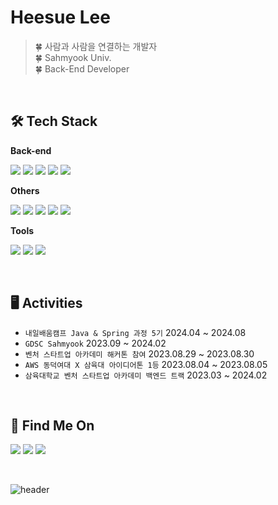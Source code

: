# Heesue Lee
> 🍀 사람과 사람을 연결하는 개발자<br/>
🍀 Sahmyook Univ. <br/>
🍀 Back-End Developer<br/>
</br>

## 🛠️ Tech Stack
**Back-end**
<p>
  <img src="https://img.shields.io/badge/Java-ED8B00?style=for-the-badge&logo=openjdk&logoColor=white">
  <img src="https://img.shields.io/badge/Spring-6DB33F?style=for-the-badge&logo=spring&logoColor=white">
  <img src="https://img.shields.io/badge/MySQL-005C84?style=for-the-badge&logo=mysql&logoColor=white">
  <img src="https://img.shields.io/badge/redis-%23DD0031.svg?&style=for-the-badge&logo=redis&logoColor=white"/>
  <img src="https://img.shields.io/badge/Amazon_AWS-FF9900?style=for-the-badge&logo=amazonaws&logoColor=whit"/>
  
</p>
<p>
</p>

**Others**
<p>
  <img src="https://img.shields.io/badge/Python-3776AB?style=for-the-badge&logo=python&logoColor=white">
  <img src="https://img.shields.io/badge/C-00599C?style=for-the-badge&logo=c&logoColor=white">
  <img src="https://img.shields.io/badge/JavaScript-F7DF1E?style=for-the-badge&logo=JavaScript&logoColor=white">
  <img src="https://img.shields.io/badge/React-20232A?style=for-the-badge&logo=react&logoColor=61DAFB">
  <img src="https://img.shields.io/badge/Bootstrap-563D7C?style=for-the-badge&logo=bootstrap&logoColor=white">
</p>

**Tools**
<p>
  <img src="https://img.shields.io/badge/github-181717?style=for-the-badge&logo=github&logoColor=white"/>
  <img src="https://img.shields.io/badge/notion-000000?style=for-the-badge&logo=notion&logoColor=white"/>
  <img src="https://img.shields.io/badge/figma-F24E1E?style=for-the-badge&logo=figma&logoColor=white"/>
</p>
</br>

## 🖥️ Activities
- `내일배움캠프 Java & Spring 과정 5기`  2024.04 ~ 2024.08
- `GDSC Sahmyook`  2023.09 ~ 2024.02
- `벤처 스타트업 아카데미 해커톤 참여`  2023.08.29 ~ 2023.08.30
- `AWS 동덕여대 X 삼육대 아이디어톤 1등`  2023.08.04 ~ 2023.08.05
- `삼육대학교 벤처 스타트업 아카데미 백엔드 트랙`  2023.03 ~ 2024.02
</br>

## 🤍 Find Me On
<a href="https://velog.io/@llocr/"><img src="https://img.shields.io/badge/-velog-11B48A?style=for-the-badge&logo=Vimeo&logoColor=white"/></a>
<a href="https://blog.naver.com/36-96/"><img src="https://img.shields.io/badge/-Blog-03C75A?style=for-the-badge&logo=Naver&logoColor=white"/></a>
<a href="https://www.instagram.com/heesue.jpg/"><img src="https://img.shields.io/badge/-INSTAGRAM-E4405F?style=for-the-badge&logo=instagram&logoColor=white"/></a>

</br>

<!--
<img align="left" src="https://github-readme-stats.vercel.app/api/top-langs/?username=llocr&layout=compact"/>

[![Solved.ac
프로필](http://mazassumnida.wtf/api/generate_badge?boj=36_96)](https://solved.ac/36_96)
-->

![header](https://capsule-render.vercel.app/api?type=waving&color=0:82CD47,100:379237&height=120&animation=fadeIn&section=footer&text=🌳👒🫒&fontAlign=80)
